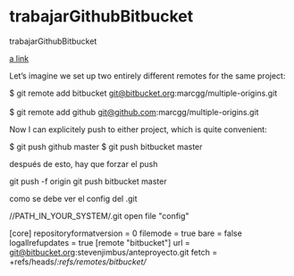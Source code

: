 # trabajarGithubBitbucket
trabajarGithubBitbucket

[a link](marcgg.com/blog/2016/04/25/git-multiple-remotesd/)

Let’s imagine we set up two entirely different remotes for the same project:

$ git remote add bitbucket git@bitbucket.org:marcgg/multiple-origins.git <br /><br />
$ git remote add github git@github.com:marcgg/multiple-origins.git

Now I can explicitely push to either project, which is quite convenient:

$ git push github master
$ git push bitbucket master

después de esto, hay que forzar el push

git push -f origin <branch>
git push bitbucket master
  
  
como se debe ver el config del .git

//PATH_IN_YOUR_SYSTEM/.git
open file "config"

[core]
	repositoryformatversion = 0
	filemode = true
	bare = false
	logallrefupdates = true
[remote "bitbucket"]
	url = git@bitbucket.org:stevenjimbus/anteproyecto.git
	fetch = +refs/heads/*:refs/remotes/bitbucket/*



